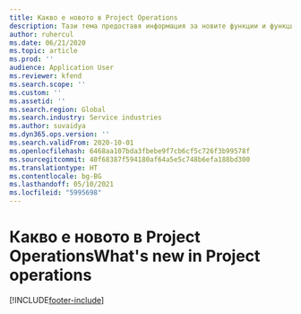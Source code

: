 ```yaml
---
title: Какво е новото в Project Оperations
description: Тази тема предоставя информация за новите функции и функционалност в Microsoft Dynamics 365 Project operations.
author: ruhercul
ms.date: 06/21/2020
ms.topic: article
ms.prod: ''
audience: Application User
ms.reviewer: kfend
ms.search.scope: ''
ms.custom: ''
ms.assetid: ''
ms.search.region: Global
ms.search.industry: Service industries
ms.author: suvaidya
ms.dyn365.ops.version: ''
ms.search.validFrom: 2020-10-01
ms.openlocfilehash: 6468aa107bda3fbebe9f7cb6cf5c726f3b99578f
ms.sourcegitcommit: 40f68387f594180af64a5e5c748b6efa188bd300
ms.translationtype: HT
ms.contentlocale: bg-BG
ms.lasthandoff: 05/10/2021
ms.locfileid: "5995698"
---
```

# <a name="whats-new-in-project-operations"></a><span data-ttu-id="237e3-103">Какво е новото в Project Оperations</span><span class="sxs-lookup"><span data-stu-id="237e3-103">What's new in Project operations</span></span>


[!INCLUDE[footer-include](../includes/footer-banner.md)]